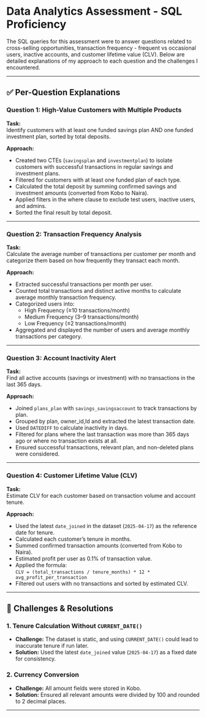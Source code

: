 # Data Analytics Assessment - SQL Proficiency

The SQL queries for this assessment were to answer questions related to cross-selling opportunities, transaction frequency - frequent vs occasional users, inactive accounts, and customer lifetime value (CLV). Below are detailed explanations of my approach to each question and the challenges I encountered.

---

## ✅ Per-Question Explanations

### **Question 1: High-Value Customers with Multiple Products**

**Task:**  
Identify customers with at least one funded savings plan AND one funded investment plan, sorted by total deposits.

**Approach:**  
- Created two CTEs (`savingsplan` and `investmentplan`) to isolate customers with successful transactions in regular savings and investment plans.
- Filtered for customers with at least one funded plan of each type.
- Calculated the total deposit by summing confirmed savings and investment amounts (converted from Kobo to Naira).
- Applied filters in the where clause to exclude test users, inactive users, and admins.
- Sorted the final result by total deposit.

---

### **Question 2: Transaction Frequency Analysis**

**Task:**  
Calculate the average number of transactions per customer per month and categorize them based on how frequently they transact each month.

**Approach:**  
- Extracted successful transactions per month per user.
- Counted total transactions and distinct active months to calculate average monthly transaction frequency.
- Categorized users into:  
  - High Frequency (≥10 transactions/month)  
  - Medium Frequency (3–9 transactions/month)  
  - Low Frequency (≤2 transactions/month)
- Aggregated and displayed the number of users and average monthly transactions per category.

---

### **Question 3: Account Inactivity Alert**

**Task:**  
Find all active accounts (savings or investment) with no transactions in the last 365 days.

**Approach:**  
- Joined `plans_plan` with `savings_savingsaccount` to track transactions by plan.
- Grouped by plan, owner_id,Id and extracted the latest transaction date.
- Used `DATEDIFF` to calculate inactivity in days.
- Filtered for plans where the last transaction was more than 365 days ago or where no transaction exists at all.
- Ensured successful transactions, relevant plan, and non-deleted plans were considered.

---

### **Question 4: Customer Lifetime Value (CLV)**

**Task:**  
Estimate CLV for each customer based on transaction volume and account tenure.

**Approach:**  
- Used the latest `date_joined` in the dataset (`2025-04-17`) as the reference date for tenure.
- Calculated each customer’s tenure in months.
- Summed confirmed transaction amounts (converted from Kobo to Naira).
- Estimated profit per user as 0.1% of transaction value.
- Applied the formula:  
  `CLV = (total_transactions / tenure_months) * 12 * avg_profit_per_transaction`
- Filtered out users with no transactions and sorted by estimated CLV.

---

## 🧩 Challenges & Resolutions

### 1. **Tenure Calculation Without `CURRENT_DATE()`**
- **Challenge:** The dataset is static, and using `CURRENT_DATE()` could lead to inaccurate tenure if run later.
- **Solution:** Used the latest `date_joined` value (`2025-04-17`) as a fixed date for consistency.

### 2. **Currency Conversion**
- **Challenge:** All amount fields were stored in Kobo.
- **Solution:** Ensured all relevant amounts were divided by 100 and rounded to 2 decimal places.




---




